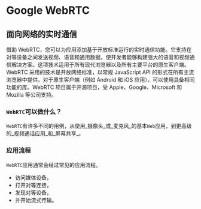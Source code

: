 # Google WebRTC
## 面向网络的实时通信
借助 WebRTC，您可以为应用添加基于开放标准运行的实时通信功能。它支持在对等设备之间发送视频、语音和通用数据，使开发者能够构建强大的语音和视频通信解决方案。这项技术适用于所有现代浏览器以及所有主要平台的原生客户端。WebRTC 采用的技术是开放网络标准，以常规 JavaScript API 的形式在所有主流浏览器中提供。对于原生客户端（例如 Android 和 iOS 应用），可以使用具备相同功能的库。WebRTC 项目属于开源项目，受 Apple、Google、Microsoft 和 Mozilla 等公司支持。
### `WebRTC`可以做什么？
`WebRTC`有许多不同的用例，从使用_摄像头_或_麦克风_的基本`Web`应用，到更高级的_视频通话应用_和_屏幕共享_。

### 应用流程

`WebRTC`应用通常会经过常见的应用流程。
- 访问媒体设备，
- 打开对等连接，
- 发现对等设备，
- 并开始流式传输。